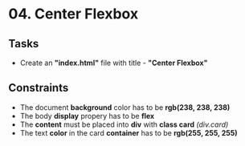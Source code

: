 # 04. Center Flexbox

## Tasks
 * Create an **"index.html"** file with title - **"Center Flexbox"**


## Constraints
 * The document **background** color has to be **rgb(238, 238, 238)**
 * The body **display** propery has to be **flex**
 * The **content** must be placed into **div** with **class card** *(div.card)*
 * The text **color** in the card **container** has to be **rgb(255, 255, 255)**




